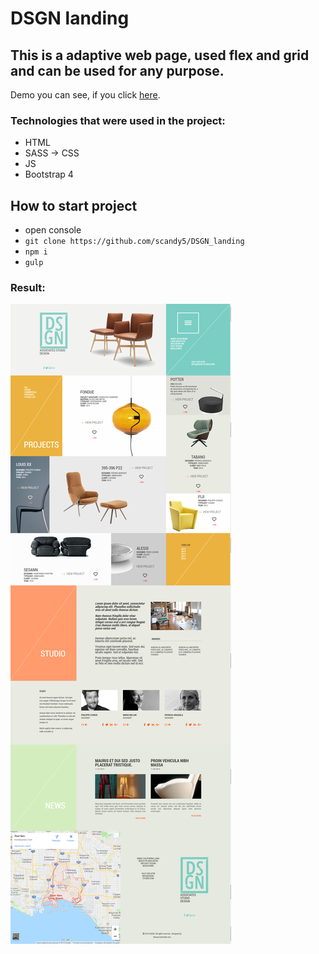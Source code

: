 # DSGN landing

## This is a adaptive web page, used flex and grid and can be used for any purpose.

Demo you can see, if you click [here].

### Technologies that were used in the project:
+ HTML
+ SASS -> CSS
+ JS
+ Bootstrap 4

## How to start project
 - open console 
 - `git clone https://github.com/scandy5/DSGN_landing`
 - `npm i`
 - `gulp` 
### Result:
![home](https://github.com/scandy5/DSGN_landing/blob/master/app/img/DSGN_.png)

[here]: https://scandy5.github.io/DSGN_landing/app
